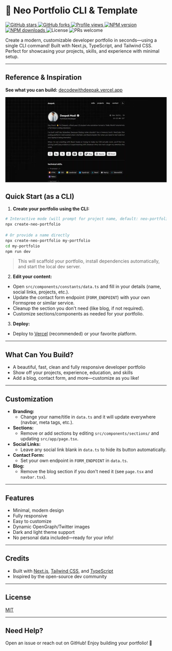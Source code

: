 # 🚀 Neo Portfolio CLI & Template

<p align="left">
  <a href="https://github.com/decodewithdeepak/create-neo-portfolio/stargazers" target="_blank">
    <img src="https://img.shields.io/github/stars/decodewithdeepak/create-neo-portfolio?style=social" alt="GitHub stars" />
  </a>
  <a href="https://github.com/decodewithdeepak/create-neo-portfolio/network/members" target="_blank">
    <img src="https://img.shields.io/github/forks/decodewithdeepak/create-neo-portfolio?style=social" alt="GitHub forks" />
  </a>
  <a href="https://github.com/decodewithdeepak/create-neo-portfolio" target="_blank">
    <img src="https://komarev.com/ghpvc/?username=decodewithdeepak&label=Views&color=blue&style=flat" alt="Profile views" />
  </a>
  <a href="https://www.npmjs.com/package/create-neo-portfolio" target="_blank">
    <img src="https://img.shields.io/npm/v/create-neo-portfolio?color=cb3837&logo=npm" alt="NPM version" />
  </a>
  <a href="https://www.npmjs.com/package/create-neo-portfolio" target="_blank">
    <img src="https://img.shields.io/npm/dt/create-neo-portfolio?color=cb3837&logo=npm" alt="NPM downloads" />
  </a>
  <img src="https://img.shields.io/github/license/decodewithdeepak/create-neo-portfolio" alt="License" />
  <img src="https://img.shields.io/badge/PRs-welcome-brightgreen.svg" alt="PRs welcome" />
</p>

Create a modern, customizable developer portfolio in seconds—using a single CLI command! Built with Next.js, TypeScript, and Tailwind CSS. Perfect for showcasing your projects, skills, and experience with minimal setup.

---

## Reference & Inspiration

**See what you can build:** [decodewithdeepak.vercel.app](https://decodewithdeepak.vercel.app)

<p align="center">
  <img src="./public/example.webp" alt="Demo Screenshot" width="700" />
</p>

## Quick Start (as a CLI)

1. **Create your portfolio using the CLI:**

```bash
# Interactive mode (will prompt for project name, default: neo-portfolio)
npx create-neo-portfolio

# Or provide a name directly
npx create-neo-portfolio my-portfolio
cd my-portfolio
npm run dev
```

> This will scaffold your portfolio, install dependencies automatically, and start the local dev server.

2. **Edit your content:**

- Open `src/components/constants/data.ts` and fill in your details (name, social links, projects, etc.).
- Update the contact form endpoint (`FORM_ENDPOINT`) with your own Formspree or similar service.
- Cleanup the section you don't need (like blog, if not required).
- Customize sections/components as needed for your portfolio.

3. **Deploy:**

- Deploy to [Vercel](https://vercel.com/import) (recommended) or your favorite platform.

---

## What Can You Build?

- A beautiful, fast, clean and fully responsive developer portfolio
- Show off your projects, experience, education, and skills
- Add a blog, contact form, and more—customize as you like!

---

## Customization

- **Branding:**
  - Change your name/title in `data.ts` and it will update everywhere (navbar, meta tags, etc.).
- **Sections:**
  - Remove or add sections by editing `src/components/sections/` and updating `src/app/page.tsx`.
- **Social Links:**
  - Leave any social link blank in `data.ts` to hide its button automatically.
- **Contact Form:**
  - Set your own endpoint in `FORM_ENDPOINT` in `data.ts`.
- **Blog:**
  - Remove the blog section if you don't need it (see `page.tsx` and `navbar.tsx`).

---

## Features

- Minimal, modern design
- Fully responsive
- Easy to customize
- Dynamic OpenGraph/Twitter images
- Dark and light theme support
- No personal data included—ready for your info!

---

## Credits

- Built with [Next.js](https://nextjs.org/), [Tailwind CSS](https://tailwindcss.com/), and [TypeScript](https://www.typescriptlang.org/)
- Inspired by the open-source dev community

---

## License

[MIT](LICENSE)

---

## Need Help?

Open an issue or reach out on GitHub!
Enjoy building your portfolio! 🚀